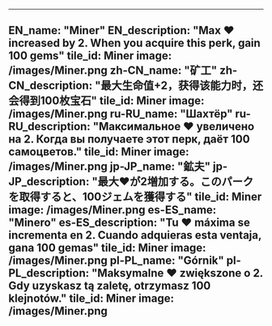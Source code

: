---

EN_name: "Miner"
EN_description: "Max ❤️ increased by 2. When you acquire this perk, gain 100 gems"
tile_id: Miner
image: /images/Miner.png
zh-CN_name: "矿工"
zh-CN_description: "最大生命值+2，获得该能力时，还会得到100枚宝石"
tile_id: Miner
image: /images/Miner.png
ru-RU_name: "Шахтёр"
ru-RU_description: "Максимальное ❤️ увеличено на 2. Когда вы получаете этот перк, даёт 100 самоцветов."
tile_id: Miner
image: /images/Miner.png
jp-JP_name: "鉱夫"
jp-JP_description: "最大❤️が2増加する。このパークを取得すると、100ジェムを獲得する"
tile_id: Miner
image: /images/Miner.png
es-ES_name: "Minero"
es-ES_description: "Tu ❤️ máxima se incrementa en 2. Cuando adquieras esta ventaja, gana 100 gemas"
tile_id: Miner
image: /images/Miner.png
pl-PL_name: "Górnik"
pl-PL_description: "Maksymalne ❤️ zwiększone o 2. Gdy uzyskasz tą zaletę, otrzymasz 100 klejnotów."
tile_id: Miner
image: /images/Miner.png
---